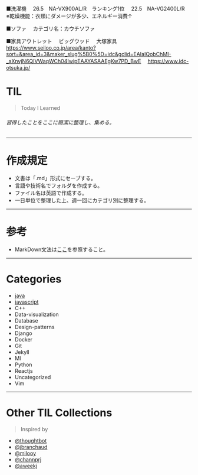 ■洗濯機
　26.5　NA-VX900AL/R　ランキング1位
　22.5　NA-VG2400L/R　※乾燥機能：衣類にダメージが多少、エネルギー消費↑

■ソファ
　カテゴリ名：カウチソファ

■家具アウトレット
　ビッグウッド
　大塚家具
　https://www.seiloo.co.jp/area/kanto?sort=&area_id=3&maker_slug%5B0%5D=idc&gclid=EAIaIQobChMI-_aXnvjN6QIVWaqWCh04IwipEAAYASAAEgKw7PD_BwE
　https://www.idc-otsuka.jp/


TIL
=
> Today I Learned
###### 習得したことをここに簡潔に整理し、集める。
---------------------------------
作成規定
=
* 文書は「.md」形式にセーブする。
* 言語や技術名でフォルダを作成する。
* ファイル名は英語で作成する。
* 一日単位で整理した上、週一回にカテゴリ別に整理する。
---------------------------------
参考
=
* MarkDown文法は[ここ](https://gist.github.com/ihoneymon/652be052a0727ad59601)を参照すること。
---------------------------------
Categories
=
* [java](https://github.com/jwnam0661/TIL/tree/master/java)
* [javascript](https://github.com/jwnam0661/TIL/tree/master/javascript)
* C++
* Data-visualization
* Database
* Design-patterns
* Django
* Docker
* Git
* Jekyll
* Ml
* Python
* Reactjs
* Uncategorized
* Vim
-------------------------
Other TIL Collections
=
>Inspired by
* [@thoughtbot](https://github.com/thoughtbot/til)
* [@jbranchaud](https://github.com/jbranchaud/til)
* [@milooy](https://github.com/milooy/TIL)
* [@channprj](https://github.com/channprj/TIL)
* [@aweekj](https://github.com/aweekj/TIL)
